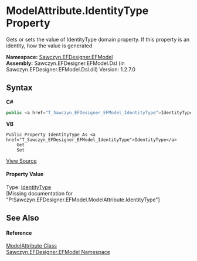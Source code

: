 # ModelAttribute.IdentityType Property 
 

Gets or sets the value of IdentityType domain property. If this property is an identity, how the value is generated

**Namespace:**&nbsp;<a href="N_Sawczyn_EFDesigner_EFModel">Sawczyn.EFDesigner.EFModel</a><br />**Assembly:**&nbsp;Sawczyn.EFDesigner.EFModel.Dsl (in Sawczyn.EFDesigner.EFModel.Dsl.dll) Version: 1.2.7.0

## Syntax

**C#**<br />
``` C#
public <a href="T_Sawczyn_EFDesigner_EFModel_IdentityType">IdentityType</a> IdentityType { get; set; }
```

**VB**<br />
``` VB
Public Property IdentityType As <a href="T_Sawczyn_EFDesigner_EFModel_IdentityType">IdentityType</a>
	Get
	Set
```

<a href="https://github.com/msawczyn/EFDesigner/tree/master/src/Dsl/GeneratedCode/DomainClasses.cs#L6243" title="View the source code">View Source</a><br />

#### Property Value
Type: <a href="T_Sawczyn_EFDesigner_EFModel_IdentityType">IdentityType</a><br />\[Missing <value> documentation for "P:Sawczyn.EFDesigner.EFModel.ModelAttribute.IdentityType"\]

## See Also


#### Reference
<a href="T_Sawczyn_EFDesigner_EFModel_ModelAttribute">ModelAttribute Class</a><br /><a href="N_Sawczyn_EFDesigner_EFModel">Sawczyn.EFDesigner.EFModel Namespace</a><br />